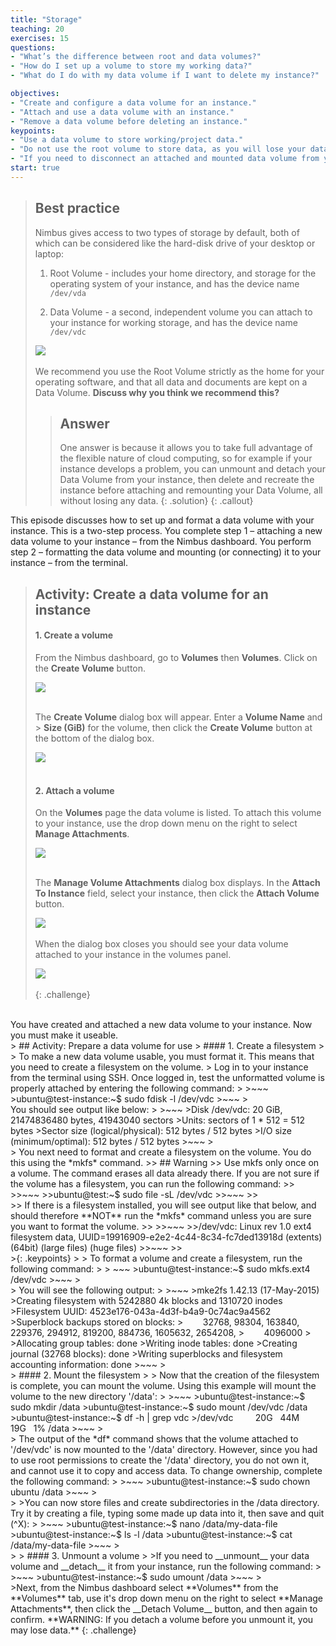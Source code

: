 ```yaml
---
title: "Storage"
teaching: 20
exercises: 15
questions:
- "What’s the difference between root and data volumes?"
- "How do I set up a volume to store my working data?"
- "What do I do with my data volume if I want to delete my instance?"

objectives:
- "Create and configure a data volume for an instance."
- "Attach and use a data volume with an instance."
- "Remove a data volume before deleting an instance."
keypoints:
- "Use a data volume to store working/project data."
- "Do not use the root volume to store data, as you will lose your data if you delete the instance"
- "If you need to disconnect an attached and mounted data volume from your instance, first unmount and then detach it, or you may lose data during the process. "
start: true
---
```


> ## Best practice
> Nimbus gives access to two types of storage by default, both of which can be considered like the hard-disk drive of your desktop or laptop:
>  1. Root Volume - includes your home directory, and storage for the operating system of your instance, and has the device name `/dev/vda`
>
>  2. Data Volume - a second, independent volume you can attach to your instance for working storage, and has the device name `/dev/vdc`
> 
><kbd><img src="{{ page.root }}/fig/Data_volumes.png" /></kbd>
><br><br>
> We recommend you use the Root Volume strictly as the home for your operating software, and that all data and documents are kept on a Data Volume. **Discuss why you think we recommend this?**
> > ## Answer
> > One answer is because it allows you to take full advantage of the flexible nature of cloud computing, so for example if your instance develops a problem, you can unmount and detach your Data Volume from your instance, then delete and recreate the instance before attaching and remounting your Data Volume, all without losing any data.
> {: .solution}
{: .callout}

This episode discusses how to set up and format a data volume with your instance. This is a two-step process. You complete step 1 – attaching a new data volume to your instance – from the Nimbus dashboard. You perform step 2 – formatting the data volume and mounting (or connecting) it to your instance – from the terminal.


> ## Activity: Create a data volume for an instance
> #### 1. Create a volume
>
> From the Nimbus dashboard, go to **Volumes** then **Volumes**. Click on the **Create Volume** button.
>
> <kbd><img src="{{ page.root }}/fig/Volumes_dashboard.png" /></kbd><br><br>
>
>   The **Create Volume** dialog box will appear. Enter a **Volume Name** and > **Size (GiB)** for the volume, then click the **Create Volume** button at the bottom of the dialog box.
>
> <kbd><img src="{{ page.root }}/fig/Volumes_create2.png" /></kbd><br><br>
>
> #### 2. Attach a volume
>
> On the **Volumes** page the data volume is listed. To attach this volume to your instance, use the drop down menu on the right to select **Manage Attachments**.
>
> <kbd><img src="{{ page.root }}/fig/Volumes_manage.png" /></kbd><br><br>
>
> The **Manage Volume Attachments** dialog box displays. In the **Attach To Instance** field, select your instance, then click the **Attach Volume** button.
>
><kbd><img src="{{ page.root }}/fig/nimbus_vol_manage_attachments.png" /></kbd><br><br>
> When the dialog box closes you should see your data volume attached to your instance in the volumes panel.
><br>
>
> <kbd><img src="{{ page.root }}/fig/Volumes_attached.png" /></kbd><br><br>
{: .challenge}
<br>
You have created and attached a new data volume to your instance. Now you must make it useable.
<br>
> ## Activity: Prepare a data volume for use
> #### 1. Create a filesystem
>
> To make a new data volume usable, you must format it. This means that you need to create a filesystem on the volume.
> Log in to your instance from the terminal using SSH. Once logged in, test the unformatted volume is properly attached by entering the following command:
>
>~~~
>ubuntu@test-instance:~$ sudo fdisk -l /dev/vdc
>~~~
><br>
You should see output like below:
>
>~~~
>Disk /dev/vdc: 20 GiB, 21474836480 bytes, 41943040 sectors
>Units: sectors of 1 * 512 = 512 bytes
>Sector size (logical/physical): 512 bytes / 512 bytes
>I/O size (minimum/optimal): 512 bytes / 512 bytes
>~~~
><br>
> You next need to format and create a filesystem on the volume.  You do this using the *mkfs* command.   
>> ## Warning
>> Use mkfs only once on a volume.  The command erases all data already there. If you are not sure if the volume has a filesystem, you can run the following command:
>>
>>~~~
>>ubuntu@test:~$ sudo file -sL /dev/vdc
>>~~~
>><br>
>> If there is a filesystem installed, you will see output like that below, and should therefore **NOT** run the *mkfs* command unless you are sure you want to format the volume.
>>
>>~~~
>>/dev/vdc: Linux rev 1.0 ext4 filesystem data, UUID=19916909-e2e2-4c44-8c34-fc7ded13918d (extents) (64bit) (large files) (huge files)
>>~~~
>><br>
>{: .keypoints}
>
> To format a volume and create a filesystem, run the following command:
>
> ~~~
>ubuntu@test-instance:~$ sudo mkfs.ext4 /dev/vdc
>~~~
><br>
> You will see the following output:
>
>~~~
>mke2fs 1.42.13 (17-May-2015)
>Creating filesystem with 5242880 4k blocks and 1310720 inodes
>Filesystem UUID: 4523e176-043a-4d3f-b4a9-0c74ac9a4562
>Superblock backups stored on blocks:
>        32768, 98304, 163840, 229376, 294912, 819200, 884736, 1605632, 2654208,
>        4096000
> 
>Allocating group tables: done
>Writing inode tables: done
>Creating journal (32768 blocks): done
>Writing superblocks and filesystem accounting information: done
>~~~
><br>
> #### 2. Mount the filesystem
>
> Now that the creation of the filesystem is complete, you can mount the volume. Using this example will mount the volume to the new directory '/data':
>
>~~~
>ubuntu@test-instance:~$ sudo mkdir /data
>ubuntu@test-instance:~$ sudo mount /dev/vdc /data
>ubuntu@test-instance:~$ df -h | grep vdc
>/dev/vdc         20G   44M   19G   1% /data
>~~~
><br>
> The output of the *df* command shows that the volume attached to '/dev/vdc' is now mounted to the '/data' directory. However, since you had to use root permissions to create the '/data' directory, you do not own it, and cannot use it to copy and access data. To change ownership, complete the following command:
>
>~~~
>ubuntu@test-instance:~$ sudo chown ubuntu /data
>~~~
><br>
>
>You can now store files and create subdirectories in the /data directory. Try it by creating a file, typing some made up data into it, then save and quit (^X):
>
>~~~
>ubuntu@test-instance:~$ nano /data/my-data-file
>ubuntu@test-instance:~$ ls -l /data
>ubuntu@test-instance:~$ cat /data/my-data-file
>~~~
><br>
>
> #### 3. Unmount a volume
>
>If you need to __unmount__ your data volume and __detach__ it from your instance, run the following command:
>
>~~~
>ubuntu@test-instance:~$ sudo umount /data
>~~~
><br>
>Next, from the Nimbus dashboard select **Volumes** from the **Volumes** tab, use it's drop down menu on the right to select **Manage Attachments**, then click the __Detach Volume__ button, and then again to confirm. **WARNING: If you detach a volume before you unmount it, you may lose data.**
{: .challenge}
